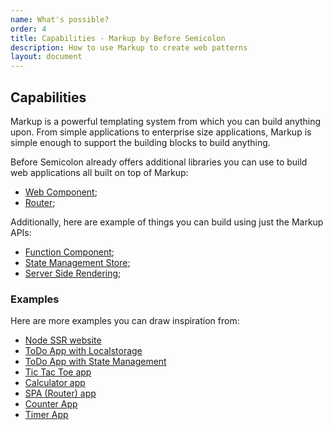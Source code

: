 ```yaml
---
name: What's possible?
order: 4
title: Capabilities - Markup by Before Semicolon
description: How to use Markup to create web patterns
layout: document
---
```


## Capabilities

Markup is a powerful templating system from which you can build anything upon. From simple applications to enterprise size applications, Markup is simple enough to support the building blocks to build anything.

Before Semicolon already offers additional libraries you can use to build web applications all built on top of Markup:

-   [Web Component](./web-component.md);
-   [Router](./router.md);

Additionally, here are example of things you can build using just the Markup APIs:

-   [Function Component](./function-component.md);
-   [State Management Store](./state-store.md);
-   [Server Side Rendering](./server-side-rendering.md);

### Examples

Here are more examples you can draw inspiration from:

-   [Node SSR website](https://stackblitz.com/edit/stackblitz-starters-a6rvq7)
-   [ToDo App with Localstorage](https://codepen.io/beforesemicolon/pen/BaXJxwx?editors=0010)
-   [ToDo App with State Management](https://stackblitz.com/edit/web-platform-lvonxr)
-   [Tic Tac Toe app](https://codepen.io/beforesemicolon/pen/eYqyreO?editors=0010)
-   [Calculator app](https://codepen.io/beforesemicolon/pen/abeEGMB)
-   [SPA (Router) app](https://stackblitz.com/edit/vitejs-vite-4jvsfp?file=index.html)
-   [Counter App](https://stackblitz.com/edit/web-platform-ixypdh)
-   [Timer App](https://codepen.io/beforesemicolon/pen/yLQzQZV)
